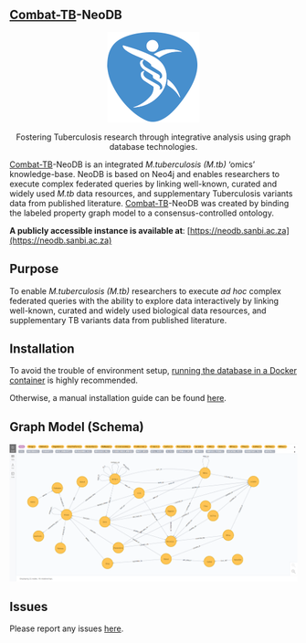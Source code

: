 ## [Combat-TB](https://combattb.org/)-NeoDB

<p align="center">
  <img  src="./images/logo.png">
</p>
<p align="center">
Fostering Tuberculosis research through integrative analysis using graph database technologies.
</p>

[Combat-TB](https://combattb.org/)-NeoDB is an integrated _M.tuberculosis (M.tb)_ ‘omics’ knowledge-base. NeoDB is based on Neo4j and enables researchers to execute complex federated queries by linking well-known, curated and widely used _M.tb_ data resources, and supplementary Tuberculosis variants data from published literature. [Combat-TB](https://combattb.org/)-NeoDB was created by binding the labeled property graph model to a consensus-controlled ontology.

**A publicly accessible instance is available at**: [https://neodb.sanbi.ac.za](https://neodb.sanbi.ac.za)

## Purpose

To enable _M.tuberculosis (M.tb)_ researchers to execute *ad hoc* complex federated queries with the
ability to explore data interactively by linking well-known, curated and widely used biological data resources, and supplementary TB variants data from published literature.

## Installation

To avoid the trouble of environment setup,
[running the database in a Docker container](https://combattb.org/combat-tb-neodb/installation/#using-docker) is highly recommended.

Otherwise, a manual installation guide can be found [here](https://combattb.org/combat-tb-neodb/installation/#standalone).

## Graph Model (Schema)

![NeoDB_MODEL](./images/neodbschema.png)

## Issues

Please report any issues [here](https://github.com/COMBAT-TB/combat-tb-neodb/issues).
